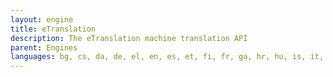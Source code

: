 ```yaml
---
layout: engine
title: eTranslation
description: The eTranslation machine translation API
parent: Engines
languages: bg, cs, da, de, el, en, es, et, fi, fr, ga, hr, hu, is, it, lt, lv, mt, nb, nl, pl, pt, ro, sk, sl, sv
---
```

